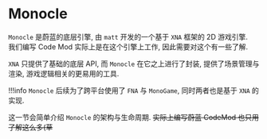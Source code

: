 # Monocle

`Monocle` 是蔚蓝的底层引擎, 由 `matt` 开发的一个基于 `XNA` 框架的 2D 游戏引擎.     
我们编写 Code Mod 实际上是在这个引擎上工作, 因此需要对这个有一些了解.

`XNA` 只提供了基础的底层 API, 而 `Monocle` 在它之上进行了封装, 提供了场景管理与渲染, 游戏逻辑相关的更易用的工具.

!!!info
    `Monocle` 后续为了跨平台使用了 `FNA` 与 `MonoGame`, 同时两者也是基于 `XNA` 的实现.

这一节会简单介绍 `Monocle` 的架构与生命周期. <del>实际上编写蔚蓝 CodeMod 也只用了解这么多(草</del>
